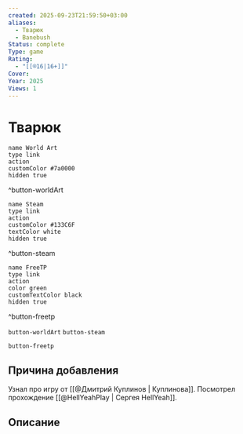 ```yaml
---
created: 2025-09-23T21:59:50+03:00
aliases:
  - Тварюк
  - Banebush
Status: complete
Type: game
Rating:
  - "[[®️16|16+]]"
Cover:
Year: 2025
Views: 1
---
```


# Тварюк




```button
name World Art
type link
action 
customColor #7a0000
hidden true
```
^button-worldArt

```button
name Steam
type link
action 
customColor #133C6F
textColor white
hidden true
```
^button-steam

```button
name FreeTP
type link
action 
color green
customTextColor black
hidden true
```
^button-freetp



`button-worldArt` `button-steam`

`button-freetp`

## Причина добавления

Узнал про игру от [[@Дмитрий Куплинов | Куплинова]].
Посмотрел прохождение [[@HellYeahPlay | Сергея HellYeah]].


## Описание



